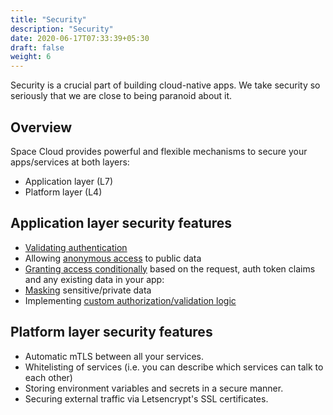 ```yaml
---
title: "Security"
description: "Security"
date: 2020-06-17T07:33:39+05:30
draft: false
weight: 6
---
```


Security is a crucial part of building cloud-native apps. We take security so seriously that we are close to being paranoid about it.

## Overview

Space Cloud provides powerful and flexible mechanisms to secure your apps/services at both layers:

- Application layer (L7)
- Platform layer (L4)

## Application layer security features

- [Validating authentication](/security/security-rules/authenticated-access)
- Allowing [anonymous access](/security/security-rules/anonymous-access) to public data
- [Granting access conditionally](/security/security-rules/conditional-access) based on the request, auth token claims and any existing data in your app:
- [Masking](/security/security-rules/masking-data) sensitive/private data     
- Implementing [custom authorization/validation logic](/security/security-rules/custom-authorization-logic)


## Platform layer security features

- Automatic mTLS between all your services.
- Whitelisting of services (i.e. you can describe which services can talk to each other) 
- Storing environment variables and secrets in a secure manner.
- Securing external traffic via Letsencrypt's SSL certificates.  